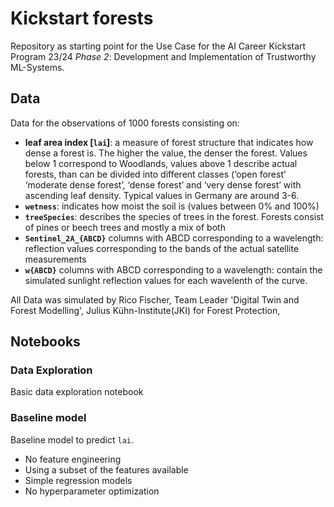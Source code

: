 Kickstart forests
==================

Repository as starting point for the Use Case for the AI Career Kickstart Program 23/24 _Phase 2_: Development and Implementation of Trustworthy ML-Systems. 

## Data

Data for the observations of 1000 forests consisting on: 
-  **leaf area index [`lai`]**: a measure of forest structure that indicates how dense a forest is. The higher the value, the denser the forest. Values below 1 correspond to Woodlands, values above 1 describe actual forests, than can be divided into different classes (‘open forest’
‘moderate dense forest’, ‘dense forest’ and ‘very dense forest’ with ascending leaf density. Typical values in Germany are around 3-6.
- **`wetness`**: indicates how moist the soil is (values between 0% and 100%)
- **`treeSpecies`**: describes the species of trees in the forest. Forests consist of pines or beech trees and mostly a mix of both
- **`Sentinel_2A_{ABCD}`** columns with ABCD corresponding to a wavelength: reflection values corresponding to the bands of the actual satellite measurements 
- **`w{ABCD}`** columns with ABCD corresponding to a wavelength: contain the simulated sunlight reflection values for each wavelenth of the curve.

All Data was simulated by Rico Fischer, Team Leader 'Digital Twin and Forest Modelling', Julius Kühn-Institute(JKI) for Forest Protection, 

## Notebooks

### Data Exploration
Basic data exploration notebook

### Baseline model
Baseline model to predict `lai`. 
- No feature engineering
- Using a subset of the features available
- Simple regression models
- No hyperparameter optimization
